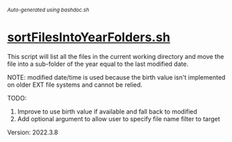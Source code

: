 <small><i>Auto-generated using bashdoc.sh</i></small>
# [sortFilesIntoYearFolders.sh](../sortFilesIntoYearFolders.sh)

This script will list all the files in the current working
directory and move the file into a sub-folder of the year
equal to the last modified date.  

NOTE: modified date/time is used because the birth value isn't implemented on
      older EXT file systems and cannot be relied.

TODO:  
1. Improve to use birth value if available and fall back to modified  
2. Add optional argument to allow user to specify file name filter to target  

Version: 2022.3.8

